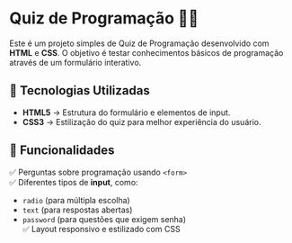 # Quiz de Programação 🧑‍💻

Este é um projeto simples de Quiz de Programação desenvolvido com **HTML** e **CSS**. O objetivo é testar conhecimentos básicos de programação através de um formulário interativo.

## 🚀 Tecnologias Utilizadas

- **HTML5** → Estrutura do formulário e elementos de input.
- **CSS3** → Estilização do quiz para melhor experiência do usuário.

## 🎯 Funcionalidades

✅ Perguntas sobre programação usando `<form>`  
✅ Diferentes tipos de **input**, como:
  - `radio` (para múltipla escolha)
  - `text` (para respostas abertas)
  - `password` (para questões que exigem senha)  
✅ Layout responsivo e estilizado com CSS

